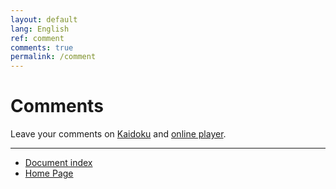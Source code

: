 ```yaml
---
layout: default
lang: English
ref: comment
comments: true
permalink: /comment
---
```


# Comments

Leave your comments on [Kaidoku](./) and [online player](sudoku).

- - -

- [Document index](./#document)
- [Home Page](./)
